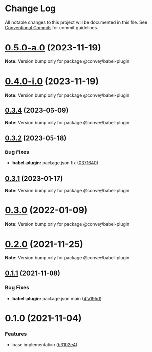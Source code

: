 # Change Log

All notable changes to this project will be documented in this file.
See [Conventional Commits](https://conventionalcommits.org) for commit guidelines.

# [0.5.0-a.0](https://github.com/lttb/convey/compare/@convey/babel-plugin@0.3.4...@convey/babel-plugin@0.5.0-a.0) (2023-11-19)

**Note:** Version bump only for package @convey/babel-plugin

# [0.4.0-i.0](https://github.com/lttb/convey/compare/@convey/babel-plugin@0.3.4...@convey/babel-plugin@0.4.0-i.0) (2023-11-19)

**Note:** Version bump only for package @convey/babel-plugin

## [0.3.4](https://github.com/lttb/convey/compare/@convey/babel-plugin@0.3.2...@convey/babel-plugin@0.3.4) (2023-06-09)

**Note:** Version bump only for package @convey/babel-plugin

## [0.3.2](https://github.com/lttb/convey/compare/@convey/babel-plugin@0.3.1...@convey/babel-plugin@0.3.2) (2023-05-18)

### Bug Fixes

- **babel-plugin:** package.json fix ([0371640](https://github.com/lttb/convey/commit/0371640d139d6c569bceff6f2e879188b22cdf71))

## [0.3.1](https://github.com/lttb/convey/compare/@convey/babel-plugin@0.3.0...@convey/babel-plugin@0.3.1) (2023-01-17)

**Note:** Version bump only for package @convey/babel-plugin

# [0.3.0](https://github.com/lttb/convey/compare/@convey/babel-plugin@0.2.0...@convey/babel-plugin@0.3.0) (2022-01-09)

**Note:** Version bump only for package @convey/babel-plugin

# [0.2.0](https://github.com/lttb/convey/compare/@convey/babel-plugin@0.1.1...@convey/babel-plugin@0.2.0) (2021-11-25)

**Note:** Version bump only for package @convey/babel-plugin

## [0.1.1](https://github.com/lttb/convey/compare/@convey/babel-plugin@0.1.0...@convey/babel-plugin@0.1.1) (2021-11-08)

### Bug Fixes

- **babel-plugin:** package.json main ([4fa195d](https://github.com/lttb/convey/commit/4fa195db418a1d18d59aac1a5d7daab9540617cd))

# 0.1.0 (2021-11-04)

### Features

- base implementation ([b3102e4](https://github.com/lttb/convey/commit/b3102e4143026fe0c00cfd22e0cb129d386427eb))

